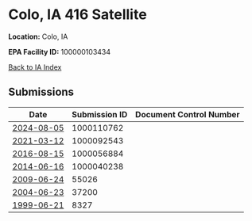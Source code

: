 # Colo, IA 416 Satellite

**Location:** Colo, IA

**EPA Facility ID:** 100000103434

[Back to IA Index](../../index.md)

## Submissions

| Date | Submission ID | Document Control Number |
|------|--------------|-------------------------|
| [2024-08-05](submissions/1000110762.md) | 1000110762 |  |
| [2021-03-12](submissions/1000092543.md) | 1000092543 |  |
| [2016-08-15](submissions/1000056884.md) | 1000056884 |  |
| [2014-06-16](submissions/1000040238.md) | 1000040238 |  |
| [2009-06-24](submissions/55026.md) | 55026 |  |
| [2004-06-23](submissions/37200.md) | 37200 |  |
| [1999-06-21](submissions/8327.md) | 8327 |  |
